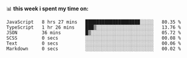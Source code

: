 📊 **this week i spent my time on:**
<!--START_SECTION:waka-->

```text
JavaScript   8 hrs 27 mins   ████████████████████░░░░░   80.35 %
TypeScript   1 hr 26 mins    ███▒░░░░░░░░░░░░░░░░░░░░░   13.76 %
JSON         36 mins         █▒░░░░░░░░░░░░░░░░░░░░░░░   05.72 %
SCSS         0 secs          ░░░░░░░░░░░░░░░░░░░░░░░░░   00.08 %
Text         0 secs          ░░░░░░░░░░░░░░░░░░░░░░░░░   00.06 %
Markdown     0 secs          ░░░░░░░░░░░░░░░░░░░░░░░░░   00.02 %
```

<!--END_SECTION:waka-->
